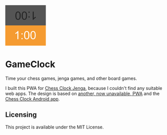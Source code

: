 <img src="public/icons/app.svg" width="128" height="128" alt="">

# GameClock

Time your chess games, jenga games, and other board games.

I built this PWA for
[Chess Clock Jenga](https://www.youtube.com/watch?v=YN_F9bNuF0I), because I
couldn't find any suitable web apps. The design is based on
[another, now unavailable, PWA](https://appsco.pe/app/gameclock) and the
[Chess Clock Android app](https://play.google.com/store/apps/details?id=com.chess.clock&hl=en).

## Licensing

This project is available under the MIT License.
